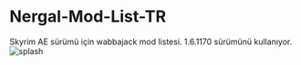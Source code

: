 # Nergal-Mod-List-TR
Skyrim AE sürümü için wabbajack mod listesi. 1.6.1170 sürümünü kullanıyor.
![splash](https://github.com/user-attachments/assets/54bce3d5-aa78-4c02-be28-da9efb27411f)
